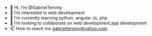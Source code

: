 - 👋 Hi, I’m @GabrielTemmy
- 👀 I’m interested in web development
- 🌱 I’m currently learning python, angular Js, php
- 💞️ I’m looking to collaborate on web development,app development
- 📫 How to reach me gabrieltemmy@yahoo.com

<!---
GabrielTemmy/GabrielTemmy is a ✨ special ✨ repository because its `README.md` (this file) appears on your GitHub profile.
You can click the Preview link to take a look at your changes.
--->
